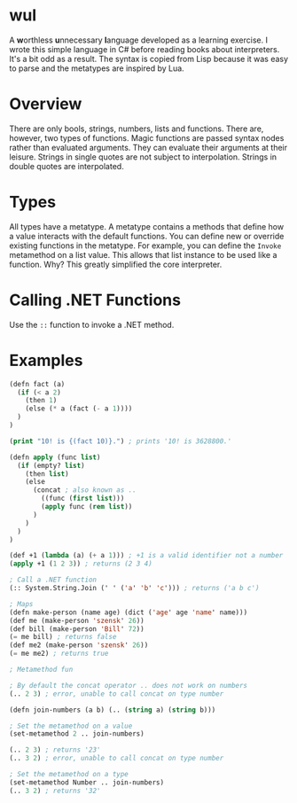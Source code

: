wul
========
A **w**orthless **u**nnecessary **l**anguage developed as a learning exercise. I wrote this simple language in C# before reading books about interpreters. It's a bit odd as a result. The syntax is copied from Lisp because it was easy to parse and the metatypes are inspired by Lua. 

Overview
========
There are only bools, strings, numbers, lists and functions. There are, however, two types of functions. Magic functions are passed syntax nodes rather than evaluated arguments. 
They can evaluate their arguments at their leisure. Strings in single quotes are not subject to interpolation. Strings in double quotes are interpolated. 

Types
=========
All types have a metatype. A metatype contains a methods that define how a value interacts with the default functions. You can define new or override existing functions in the metatype. For example, you can define the `Invoke` metamethod on a list value. This allows that list instance to be used like a function. Why? This greatly simplified the core interpreter.


Calling .NET Functions
======================
Use the `::` function to invoke a .NET method. 

Examples
=======
```lisp
(defn fact (a) 
  (if (< a 2) 
    (then 1)
    (else (* a (fact (- a 1))))
  )
)

(print "10! is {(fact 10)}.") ; prints '10! is 3628800.'
```

```lisp
(defn apply (func list)
  (if (empty? list) 
    (then list) 
    (else 
      (concat ; also known as ..
        ((func (first list))) 
        (apply func (rem list))
      )
    )
  )
)

(def +1 (lambda (a) (+ a 1))) ; +1 is a valid identifier not a number
(apply +1 (1 2 3)) ; returns (2 3 4)
```

```lisp
; Call a .NET function
(:: System.String.Join (' ' ('a' 'b' 'c'))) ; returns ('a b c')
```

```lisp
; Maps
(defn make-person (name age) (dict ('age' age 'name' name)))
(def me (make-person 'szensk' 26))
(def bill (make-person 'Bill' 72))
(= me bill) ; returns false
(def me2 (make-person 'szensk' 26))
(= me me2) ; returns true
```

```lisp
; Metamethod fun

; By default the concat operator .. does not work on numbers
(.. 2 3) ; error, unable to call concat on type number 

(defn join-numbers (a b) (.. (string a) (string b)))

; Set the metamethod on a value
(set-metamethod 2 .. join-numbers)

(.. 2 3) ; returns '23'
(.. 3 2) ; error, unable to call concat on type number

; Set the metamethod on a type
(set-metamethod Number .. join-numbers)
(.. 3 2) ; returns '32'
```